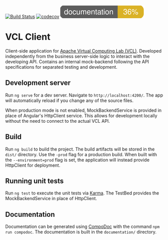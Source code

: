 [![Build Status](https://travis-ci.org/verbetam/vcl-client.svg?branch=master)](https://travis-ci.org/verbetam/vcl-client)
[![codecov](https://codecov.io/gh/verbetam/vcl-client/branch/master/graph/badge.svg)](https://codecov.io/gh/verbetam/vcl-client)
![documentation](./coverage-badge.svg)
# VCL Client

Client-side application for [Apache Virtual Computing Lab (VCL)](https://vcl.apache.org/).
Developed independently from the business server-side logic to interact with the developing API.
Contains an internal mock-backend following the API specifications for separated testing and development.

## Development server

Run `ng serve` for a dev server. Navigate to `http://localhost:4200/`. The app will automatically reload if you change any of the source files.

When production mode is not enabled, MockBackendService is provided in place of Angular's HttpClient service.
This allows for development locally without the need to connect to the actual VCL API.

## Build

Run `ng build` to build the project. The build artifacts will be stored in the `dist/` directory. Use the `-prod` flag for a production build.
When built with the `--environment=prod` flag is set, the application will instead provide HttpClient for deployment.

## Running unit tests

Run `ng test` to execute the unit tests via [Karma](https://karma-runner.github.io).
The TestBed provides the MockBackendService in place of HttpClient.

## Documentation

Documentation can be generated using [CompoDoc](https://github.com/compodoc/compodoc) with the command `npm run compodoc`. The documentation is built in the `documentation/` directory.
